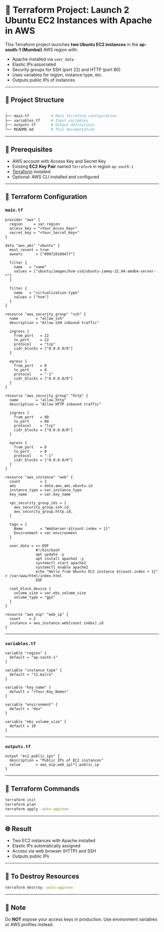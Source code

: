 
# 🚀 Terraform Project: Launch 2 Ubuntu EC2 Instances with Apache in AWS

This Terraform project launches **two Ubuntu EC2 instances** in the **ap-south-1 (Mumbai)** AWS region with:
- Apache installed via `user_data`
- Elastic IPs associated
- Security groups for SSH (port 22) and HTTP (port 80)
- Uses variables for region, instance type, etc.
- Outputs public IPs of instances

---

## 📁 Project Structure

```bash
.
├── main.tf          # Main Terraform configuration
├── variables.tf     # Input variables
├── outputs.tf       # Output definitions
└── README.md        # This documentation
```

---

## 🔧 Prerequisites

- AWS account with Access Key and Secret Key
- Existing **EC2 Key Pair** named `Terraform` in region `ap-south-1`
- [Terraform](https://learn.hashicorp.com/terraform) installed
- Optional: AWS CLI installed and configured

---

## 📄 Terraform Configuration

### `main.tf`

```hcl
provider "aws" {
  region     = var.region
  access_key = "<Your_Acces_key>"
  secret_key = "<Your_Secret_Key>"
}

data "aws_ami" "ubuntu" {
  most_recent = true
  owners      = ["099720109477"]

  filter {
    name   = "name"
    values = ["ubuntu/images/hvm-ssd/ubuntu-jammy-22.04-amd64-server-*"]
  }

  filter {
    name   = "virtualization-type"
    values = ["hvm"]
  }
}

resource "aws_security_group" "ssh" {
  name        = "allow_ssh"
  description = "Allow SSH inbound traffic"

  ingress {
    from_port   = 22
    to_port     = 22
    protocol    = "tcp"
    cidr_blocks = ["0.0.0.0/0"]
  }

  egress {
    from_port   = 0
    to_port     = 0
    protocol    = "-1"
    cidr_blocks = ["0.0.0.0/0"]
  }
}

resource "aws_security_group" "http" {
  name        = "allow_http"
  description = "Allow HTTP inbound traffic"

  ingress {
    from_port   = 80
    to_port     = 80
    protocol    = "tcp"
    cidr_blocks = ["0.0.0.0/0"]
  }

  egress {
    from_port   = 0
    to_port     = 0
    protocol    = "-1"
    cidr_blocks = ["0.0.0.0/0"]
  }
}

resource "aws_instance" "web" {
  count         = 2
  ami           = data.aws_ami.ubuntu.id
  instance_type = var.instance_type
  key_name      = var.key_name

  vpc_security_group_ids = [
    aws_security_group.ssh.id,
    aws_security_group.http.id,
  ]

  tags = {
    Name        = "WebServer-${count.index + 1}"
    Environment = var.environment
  }

  user_data = <<-EOF
              #!/bin/bash
              apt update -y
              apt install apache2 -y
              systemctl start apache2
              systemctl enable apache2
              echo "Hello from Ubuntu EC2 instance ${count.index + 1}" > /var/www/html/index.html
              EOF

  root_block_device {
    volume_size = var.ebs_volume_size
    volume_type = "gp2"
  }
}

resource "aws_eip" "web_ip" {
  count    = 2
  instance = aws_instance.web[count.index].id
}
```

---

### `variables.tf`

```hcl
variable "region" {
  default = "ap-south-1"
}

variable "instance_type" {
  default = "t2.micro"
}

variable "key_name" {
  default = "<Your_Key_Name>"
}

variable "environment" {
  default = "dev"
}

variable "ebs_volume_size" {
  default = 10
}
```

---

### `outputs.tf`

```hcl
output "ec2_public_ips" {
  description = "Public IPs of EC2 instances"
  value       = aws_eip.web_ip[*].public_ip
}
```

---

## 🚀 Terraform Commands

```bash
terraform init
terraform plan
terraform apply -auto-approve
```

---

## 🌐 Result

- Two EC2 instances with Apache installed
- Elastic IPs automatically assigned
- Access via web browser (HTTP) and SSH
- Outputs public IPs

---

## 🧹 To Destroy Resources

```bash
terraform destroy -auto-approve
```

--- 

## 📌 Note

Do **NOT** expose your access keys in production. Use environment variables or AWS profiles instead.

